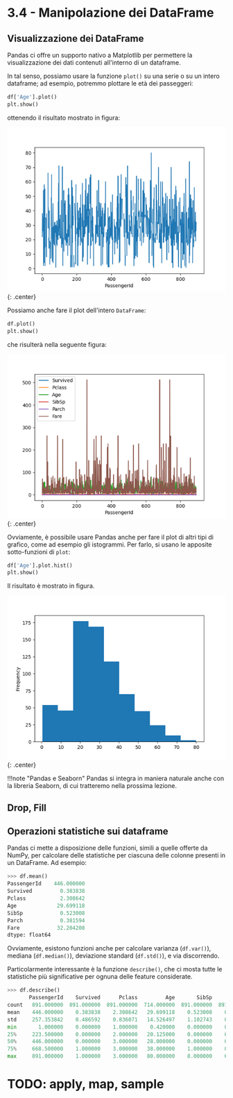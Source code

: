 # 3.4 - Manipolazione dei DataFrame

## Visualizzazione dei DataFrame

Pandas ci offre un supporto nativo a Matplotlib per permettere la visualizzazione dei dati contenuti all'interno di un dataframe.

In tal senso, possiamo usare la funzione `plot()` su una serie o su un intero dataframe; ad esempio, potremmo plottare le età dei passeggeri:

```py
df['Age'].plot()
plt.show()
```

ottenendo il risultato mostrato in figura:

![plot_ages](./images/plot_ages.png){: .center}

Possiamo anche fare il plot dell'intero `DataFrame`:

```py
df.plot()
plt.show()
```

che risulterà nella seguente figura:

![plot_titanic](./images/plot_titanic.png){: .center}

Ovviamente, è possibile usare Pandas anche per fare il plot di altri tipi di grafico, come ad esempio gli istogrammi. Per farlo, si usano le apposite sotto-funzioni di `plot`:

```py
df['Age'].plot.hist()
plt.show()
```

Il risultato è mostrato in figura.

![ages_hist](./images/hist_ages.png){: .center}

!!!note "Pandas e Seaborn"
   Pandas si integra in maniera naturale anche con la libreria Seaborn, di cui tratteremo nella prossima lezione.

## Drop, Fill

## Operazioni statistiche sui dataframe

Pandas ci mette a disposizione delle funzioni, simili a quelle offerte da NumPy, per calcolare delle statistiche per ciascuna delle colonne presenti in un DataFrame. Ad esempio:

```py
>>> df.mean()
PassengerId    446.000000
Survived         0.383838
Pclass           2.308642
Age             29.699118
SibSp            0.523008
Parch            0.381594
Fare            32.204208
dtype: float64
```

Ovviamente, esistono funzioni anche per calcolare varianza (`df.var()`), mediana (`df.median()`), deviazione standard (`df.std()`), e via discorrendo.

Particolarmente interessante è la funzione `describe()`, che ci mosta tutte le statistiche più significative per ognuna delle feature considerate.

```py
>>> df.describe()
       PassengerId    Survived      Pclass         Age       SibSp       Parch        Fare
count   891.000000  891.000000  891.000000  714.000000  891.000000  891.000000  891.000000
mean    446.000000    0.383838    2.308642   29.699118    0.523008    0.381594   32.204208
std     257.353842    0.486592    0.836071   14.526497    1.102743    0.806057   49.693429
min       1.000000    0.000000    1.000000    0.420000    0.000000    0.000000    0.000000
25%     223.500000    0.000000    2.000000   20.125000    0.000000    0.000000    7.910400
50%     446.000000    0.000000    3.000000   28.000000    0.000000    0.000000   14.454200
75%     668.500000    1.000000    3.000000   38.000000    1.000000    0.000000   31.000000
max     891.000000    1.000000    3.000000   80.000000    8.000000    6.000000  512.329200
```

# TODO: apply, map, sample

